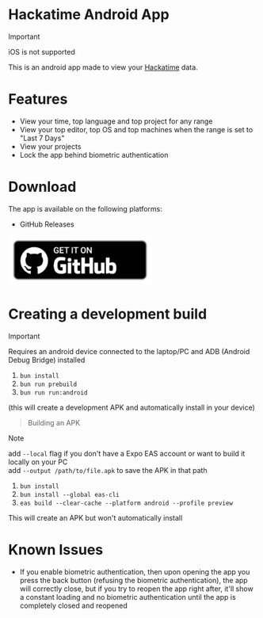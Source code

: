 # Hackatime Android App

> [!IMPORTANT]
> iOS is not supported

This is an android app made to view your [Hackatime](https://hackatime.hackclub.com) data.

# Features

- View your time, top language and top project for any range
- View your top editor, top OS and top machines when the range is set to "Last 7 Days"
- View your projects
- Lock the app behind biometric authentication

# Download

The app is available on the following platforms:
<!-- - Google Play Store -->
- GitHub Releases

<!-- [![Get on Google Play](/assets/github/google-play.png)](https://play.google.com/store/apps/details?id=com.stefdp.zipline) -->
[![Get on GitHub](/assets/github/github.png)](https://github.com/Stef-00012/zipline-android-app/releases/latest/download/app-release.apk)

# Creating a development build

> [!IMPORTANT]
> Requires an android device connected to the laptop/PC and ADB (Android Debug Bridge) installed

1. `bun install`
2. `bun run prebuild`
3. `bun run run:android`

(this will create a development APK and automatically install in your device)

> Building an APK

> [!NOTE]
> add `--local` flag if you don't have a Expo EAS account or want to build it locally on your PC\
> add `--output /path/to/file.apk` to save the APK in that path

1. `bun install`
2. `bun install --global eas-cli`
3. `eas build --clear-cache --platform android --profile preview`

This will create an APK but won't automatically install

# Known Issues

- If you enable biometric authentication, then upon opening the app you press the back button (refusing the biometric authentication), the app will correctly close, but if you try to reopen the app right after, it'll show a constant loading and no biometric authentication until the app is completely closed and reopened